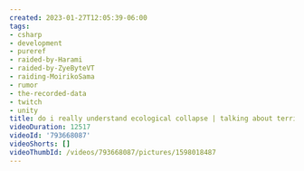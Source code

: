 ```yaml
---
created: 2023-01-27T12:05:39-06:00
tags:
- csharp
- development
- pureref
- raided-by-Harami
- raided-by-ZyeByteVT
- raiding-MoirikoSama
- rumor
- the-recorded-data
- twitch
- unity
title: do i really understand ecological collapse | talking about terrible heat problems
videoDuration: 12517
videoId: '793668087'
videoShorts: []
videoThumbId: /videos/793668087/pictures/1598018487
---
```

